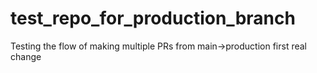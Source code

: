 # test_repo_for_production_branch
Testing the flow of making multiple PRs from main->production
first real change
